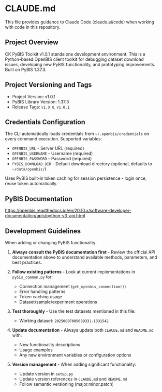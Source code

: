 # CLAUDE.md

This file provides guidance to Claude Code (claude.ai/code) when working with code in this repository.

## Project Overview

CK PyBIS Toolkit v1.0.1 standalone development environment. This is a Python-based OpenBIS client toolkit for debugging dataset download issues, developing new PyBIS functionality, and prototyping improvements. Built on PyBIS 1.37.3.

## Project Versioning and Tags

- Project Version: v1.0.1  
- PyBIS Library Version: 1.37.3
- Release Tags: `v1.0.0`, `v1.0.1`

## Credentials Configuration

The CLI automatically loads credentials from `~/.openbis/credentials` on every command execution. Supported variables:

- `OPENBIS_URL` - Server URL (required)
- `OPENBIS_USERNAME` - Username (required) 
- `OPENBIS_PASSWORD` - Password (required)
- `PYBIS_DOWNLOAD_DIR` - Default download directory (optional, defaults to `~/data/openbis/`)

Uses PyBIS built-in token caching for session persistence - login once, reuse token automatically.

## PyBIS Documentation

https://openbis.readthedocs.io/en/20.10.x/software-developer-documentation/apis/python-v3-api.html

## Development Guidelines

When adding or changing PyBIS functionality:

1. **Always consult the PyBIS documentation first** - Review the official API documentation above to understand available methods, parameters, and best practices.

2. **Follow existing patterns** - Look at current implementations in `pybis_common.py` for:
   - Connection management (`get_openbis_connection()`)
   - Error handling patterns
   - Token caching usage
   - Dataset/sample/experiment operations

3. **Test thoroughly** - Use the test datasets mentioned in this file:
   - Working dataset: `20250807085639331-1331542`

4. **Update documentation** - Always update both `CLAUDE.md` and `README.md` with:
   - New functionality descriptions
   - Usage examples
   - Any new environment variables or configuration options

5. **Version management** - When adding significant functionality:
   - Update version in `setup.py`
   - Update version references in `CLAUDE.md` and `README.md`
   - Follow semantic versioning (major.minor.patch)

